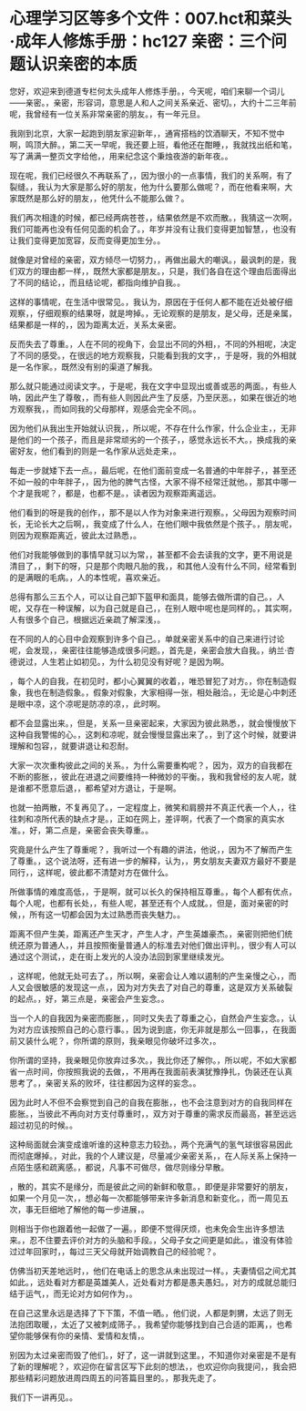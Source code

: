 # 心理学习区等多个文件：007.hct和菜头·成年人修炼手册：hc127 亲密：三个问题认识亲密的本质

您好，欢迎来到德道专栏何太头成年人修炼手册。，今天呢，咱们来聊一个词儿——亲密。，亲密，形容词，意思是人和人之间关系亲近、密切。，大约十二三年前呢，我曾经有一位关系非常亲密的朋友。，有一年元旦。

我刚到北京，大家一起跑到朋友家迎新年，，通宵搭档的饮酒聊天，不知不觉中啊，鸣顶大醉。，第二天一早呢，我还要上班，看他还在酣睡，，我就找出纸和笔，写了满满一整页文字给他，，用来纪念这个秉烛夜游的新年夜。。

现在呢，我们已经很久不再联系了，，因为很小的一点事情，我们的关系啊，有了裂缝。，我认为大家是那么好的朋友，他为什么要那么做呢？，而在他看来啊，大家既然是那么好的朋友，，他凭什么不能那么做？。

我们再次相逢的时候，都已经两病苍苍，，结果依然是不欢而散。，我猜这一次啊，我们可能再也没有任何见面的机会了。，年岁并没有让我们变得更加智慧，，也没有让我们变得更加宽容，反而变得更加生分。。

就像是对曾经的亲密，双方倾尽一切努力，，再做出最大的嘲讽。，最讽刺的是，我们双方的理由都一样，，既然大家都是朋友。，只是，我们各自在这个理由后面得出了不同的结论，，而且结论呢，都指向维护自我。。

这样的事情呢，在生活中很常见。，我认为，原因在于任何人都不能在近处被仔细观察，，仔细观察的结果呀，就是垮掉。，无论观察的是朋友，是父母，还是亲属，结果都是一样的，，因为距离太近，关系太亲密。

反而失去了尊重。，人在不同的视角下，会显出不同的外相，，不同的外相呢，决定了不同的感受。，在很远的地方观察我，只能看到我的文字，，于是呀，我的外相就是一名作家。，既然没有别的渠道了解我。

那么就只能通过阅读文字。，于是呢，我在文字中显现出或善或恶的两面。，有些人呐，因此产生了尊敬，，而有些人则因此产生了反感，乃至厌恶。，如果在很近的地方观察我，，而如同我的父母那样，观感会完全不同。。

因为他们从我出生开始就认识我，，所以呢，不存在什么作家，什么企业主，，无非是他们的一个孩子，而且是非常顽劣的一个孩子，，感觉永远长不大。，换成我的亲密好友，他们看到的则是一名作家从远处走来，。

每走一步就矮下去一点。，最后呢，在他们面前变成一名普通的中年胖子，，甚至还不如一般的中年胖子，，因为他的脾气古怪，大家不得不经常迁就他。，那其中哪一个才是我呢？，都是，也都不是。，读者因为观察距离遥远。

他们看到的呀是我的创作，，那不是以人作为对象来进行观察。，父母因为观察时间长，无论长大之后啊，，我变成了什么人，在他们眼中我依然是个孩子。，朋友呢，则因为观察距离近，彼此太过熟悉，。

他们对我能够做到的事情早就习以为常，，甚至都不会去读我的文字，更不用说是清目了，，剩下的呀，只是那个肉眼凡胎的我，，和其他人没有什么不同，经常看到的是满眼的毛病。，人的本性呢，喜欢亲近。

总得有那么三五个人，可以让自己卸下盔甲和面具，能够去做所谓的自己。，人呢，又存在一种误解，以为自己就是自己，，在别人眼中呢也是同样的。，其实啊，人有很多个自己，根据远近亲疏了解深浅，。

在不同的人的心目中会观察到许多个自己。，单就亲密关系中的自己来进行讨论呢，会发现，，亲密往往能够造成很多问题。，首先是，亲密会放大自我。，纳兰·杏德说过，人生若止如初见。，为什么初见没有好呢？是因为啊。

，每个人的自我，在初见时，都小心翼翼的收着，，唯恐冒犯了对方。，你在制造假象，我也在制造假象。，假象对假象，大家相得一张，相处融洽。，无论是心中刺还是眼中凉，这个凉呢是防凉的凉，，此时啊。

都不会显露出来。，但是，关系一旦亲密起来，大家因为彼此熟悉，，就会慢慢放下这种自我警惕的心。，这刺和凉呢，就会慢慢显露出来了。，到了这个时候，就要讲理解和包容，，就要讲退让和忍耐。

大家一次次重构彼此之间的关系。，为什么需要重构呢？，因为，双方的自我都在不断的膨胀，，彼此在进退之间要维持一种微妙的平衡。，我和我曾经的友人呢，就是谁都不愿意后退，，都希望对方退让，于是啊。

也就一拍两散，不复再见了。，一定程度上，微笑和肩膀并不真正代表一个人，，往往刺和凉所代表的缺点才是。，正如在网上，差评啊，代表了一个商家的真实水准。，好，第二点是，亲密会丧失尊重。。

究竟是什么产生了尊重呢？，我听过一个有趣的讲法，他说，，因为不了解而产生了尊重。，这个说法呀，还有进一步的解释，认为，，男女朋友夫妻双方最好不要是同行，，这样呢，彼此都不清楚对方在做什么。

所做事情的难度高低，，于是啊，就可以长久的保持相互尊重。，每个人都有优点，每个人呢，也都有长处，，有些人呢，甚至还有个人成就。，但是，面对亲密的时候，，所有这一切都会因为太过熟悉而丧失魅力。。

距离不但产生美，距离还产生天才，产生人才，产生英雄豪杰。，亲密则把他们统统还原为普通人，，并且按照衡量普通人的标准去对他们做出评判。，很少有人可以通过这个测试，，走在街上发光的人没办法回到家里继续发光。

，这样呢，他就无处可去了。，所以啊，亲密会让人难以遏制的产生亲慢之心，，而人又会很敏感的发现这一点，，因为对方失去了对自己的尊重，这是双方关系破裂的起点。，好，第三点是，亲密会产生妄念。。

当一个人的自我因为亲密而膨胀，，同时又失去了尊重之心，自然会产生妄念。，认为对方应该按照自己的心意行事。，因为说到底，你无非就是那么一回事，，在我面前又装什么呢？，你所谓的原则，我亲眼见你破坏过多次，。

你所谓的坚持，我亲眼见你放弃过多次。，我比你还了解你。，所以呢，不如大家都省一点时间，你按照我说的去做，，不用再在我面前表演犹豫挣扎，伪装还在认真思考了。，亲密关系的败坏，往往都因为这样的妄念。。

因为此时人不但不会察觉到自己的自我在膨胀，，也不会注意到对方的自我同样在膨胀。，当彼此不再向对方支付尊重时，，双方对于尊重的需求反而最高，甚至远远超过初见的时候。。

这种局面就会演变成谁听谁的这种意志力较劲。，两个充满气的氢气球很容易因此而彻底爆掉。，对此，我的个人建议是，尽量减少亲密关系，，在人际关系上保持一点陌生感和疏离感。，都说，凡事不可做尽，做尽则缘分早散。

，散的，其实不是缘分，而是彼此之间的新鲜和敬意。，即便是非常要好的朋友，如果一个月见一次，，想必每一次都能够带来许多新消息和新变化。，而一周见五次，事无巨细地了解他的每一步进展，。

则相当于你也跟着他一起做了一遍。，即便不觉得厌烦，也未免会生出许多想法来。，忍不住要去评价对方的头脑和手段。，父母子女之间更是如此。，谁没有体验过过年回家时，，每过三天父母就开始调教自己的经验呢？。

仿佛当初天差地远时，，他们在电话上的思念从未出现过一样。，夫妻情侣之间尤其如此。，远处看对方都是英雄美人，近处看对方都是愚夫愚妇。，对方的成就总能归结于运气，，而无论对方如何作为，。

在自己这里永远是选择了下下策，不值一晒。，他们说，人都是刺猬，太远了则无法抱团取暖，，太近了又被刺成筛子。，我希望你能够找到自己合适的距离，，也希望你能够保有你的亲情、爱情和友情，。

别因为太过亲密而毁了他们。，好了，这一讲就到这里。，不知道你对亲密是不是有了新的理解呢？，欢迎你在留言区写下此刻的想法，，也欢迎你向我提问，，我会把那些精彩问题放进周四周五的问答篇目里的。，那我先走了。

我们下一讲再见。。